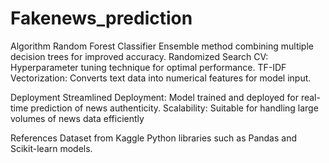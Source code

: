 # Fakenews_prediction
Algorithm
Random Forest Classifier
Ensemble method combining multiple decision trees for improved accuracy.
Randomized Search CV: Hyperparameter tuning technique for optimal performance.
TF-IDF Vectorization: Converts text data into numerical features for model input.

Deployment
Streamlined Deployment: Model trained and deployed for real-time prediction of news authenticity.
Scalability: Suitable for handling large volumes of news data efficiently

References
Dataset from Kaggle
Python libraries such as Pandas and Scikit-learn models.


